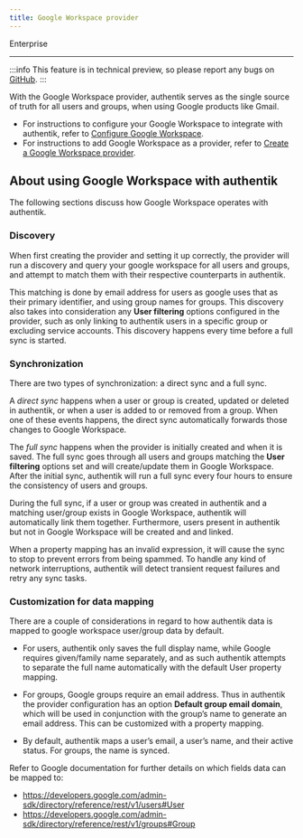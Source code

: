 ```yaml
---
title: Google Workspace provider
---
```


<span class="badge badge--primary">Enterprise</span>

---

:::info
This feature is in technical preview, so please report any bugs on [GitHub](https://github.com/goauthentik/authentik/issues).
:::

With the Google Workspace provider, authentik serves as the single source of truth for all users and groups, when using Google products like Gmail.

-   For instructions to configure your Google Workspace to integrate with authentik, refer to [Configure Google Workspace](./setup-gws).
-   For instructions to add Google Workspace as a provider, refer to [Create a Google Workspace provider](./add-gws-provider).

## About using Google Workspace with authentik

The following sections discuss how Google Workspace operates with authentik.

### Discovery

When first creating the provider and setting it up correctly, the provider will run a discovery and query your google workspace for all users and groups, and attempt to match them with their respective counterparts in authentik.

This matching is done by email address for users as google uses that as their primary identifier, and using group names for groups. This discovery also takes into consideration any **User filtering** options configured in the provider, such as only linking to authentik users in a specific group or excluding service accounts. This discovery happens every time before a full sync is started.

### Synchronization

There are two types of synchronization: a direct sync and a full sync.

A _direct sync_ happens when a user or group is created, updated or deleted in authentik, or when a user is added to or removed from a group. When one of these events happens, the direct sync automatically forwards those changes to Google Workspace.

The _full sync_ happens when the provider is initially created and when it is saved. The full sync goes through all users and groups matching the **User filtering** options set and will create/update them in Google Workspace. After the initial sync, authentik will run a full sync every four hours to ensure the consistency of users and groups.

During the full sync, if a user or group was created in authentik and a matching user/group exists in Google Workspace, authentik will automatically link them together. Furthermore, users present in authentik but not in Google Workspace will be created and and linked.

When a property mapping has an invalid expression, it will cause the sync to stop to prevent errors from being spammed. To handle any kind of network interruptions, authentik will detect transient request failures and retry any sync tasks.

### Customization for data mapping

There are a couple of considerations in regard to how authentik data is mapped to google workspace user/group data by default.

-   For users, authentik only saves the full display name, while Google requires given/family name separately, and as such authentik attempts to separate the full name automatically with the default User property mapping.

-   For groups, Google groups require an email address. Thus in authentik the provider configuration has an option **Default group email domain**, which will be used in conjunction with the group’s name to generate an email address. This can be customized with a property mapping.

-   By default, authentik maps a user’s email, a user’s name, and their active status. For groups, the name is synced.

Refer to Google documentation for further details on which fields data can be mapped to:

-   https://developers.google.com/admin-sdk/directory/reference/rest/v1/users#User
-   https://developers.google.com/admin-sdk/directory/reference/rest/v1/groups#Group
